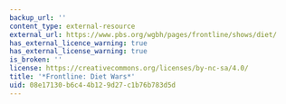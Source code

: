 ```yaml
---
backup_url: ''
content_type: external-resource
external_url: https://www.pbs.org/wgbh/pages/frontline/shows/diet/
has_external_licence_warning: true
has_external_license_warning: true
is_broken: ''
license: https://creativecommons.org/licenses/by-nc-sa/4.0/
title: '*Frontline: Diet Wars*'
uid: 08e17130-b6c4-4b12-9d27-c1b76b783d5d
---
```

